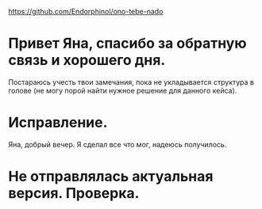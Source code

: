 https://github.com/Endorphinol/ono-tebe-nado

# Привет Яна, спасибо за обратную связь и хорошего дня.
Постараюсь учесть твои замечания, пока не укладывается структура в голове (не могу порой найти нужное решение для данного кейса).

# Исправление.
Яна, добрый вечер. Я сделал все что мог, надеюсь получилось.

# Не отправлялась актуальная версия. Проверка.